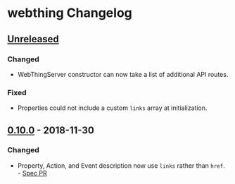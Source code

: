 # webthing Changelog

## [Unreleased]
### Changed
- WebThingServer constructor can now take a list of additional API routes.
### Fixed
- Properties could not include a custom `links` array at initialization.

## [0.10.0] - 2018-11-30
### Changed
- Property, Action, and Event description now use `links` rather than `href`. - [Spec PR](https://github.com/mozilla-iot/wot/pull/119)

[Unreleased]: https://github.com/mozilla-iot/webthing-java/compare/v0.10.0...HEAD
[0.10.0]: https://github.com/mozilla-iot/webthing-java/compare/v0.9.1...v0.10.0
